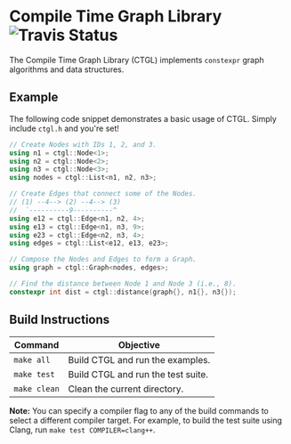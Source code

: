 # Compile Time Graph Library ![Travis Status](https://travis-ci.org/Mandrenkov/Compile-Time-Graph-Library.svg?branch=master)
The Compile Time Graph Library (CTGL) implements `constexpr` graph algorithms and data structures.

## Example
The following code snippet demonstrates a basic usage of CTGL.  Simply include `ctgl.h` and you're set!
```C++
// Create Nodes with IDs 1, 2, and 3.
using n1 = ctgl::Node<1>;
using n2 = ctgl::Node<2>;
using n3 = ctgl::Node<3>;
using nodes = ctgl::List<n1, n2, n3>;

// Create Edges that connect some of the Nodes.
// (1) --4--> (2) --4--> (3)
//  `----------9----------^
using e12 = ctgl::Edge<n1, n2, 4>;
using e13 = ctgl::Edge<n1, n3, 9>;
using e23 = ctgl::Edge<n2, n3, 4>;
using edges = ctgl::List<e12, e13, e23>;

// Compose the Nodes and Edges to form a Graph.
using graph = ctgl::Graph<nodes, edges>;

// Find the distance between Node 1 and Node 3 (i.e., 8).
constexpr int dist = ctgl::distance(graph{}, n1{}, n3{});
```

## Build Instructions
| Command      | Objective                          |
|---           |---                                 |
| `make all`   | Build CTGL and run the examples.   |
| `make test`  | Build CTGL and run the test suite. |
| `make clean` | Clean the current directory.       |

**Note:** You can specify a compiler flag to any of the build commands to select a different compiler target.  For example, to build the test suite using Clang, run `make test COMPILER=clang++`.
